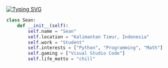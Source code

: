 [![Typing SVG](https://readme-typing-svg.demolab.com/?lines=u+can+call+me+sean;just+a+chill+guy)](https://git.io/typing-svg)

```python
class Sean:
    def __init__(self):
        self.name = "Sean"
        self.location = "Kalimantan Timur, Indonesia"
        self.work = "Student"
        self.interests = ["Python", "Programming", "Math"]
        self.gaming = ["Visual Studio Code"]
        self.life_motto = "chill"
```